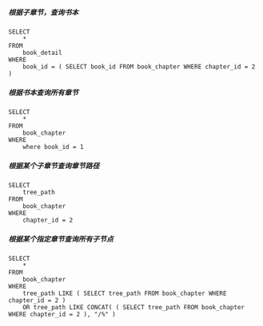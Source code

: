  

##### 根据子章节，查询书本
```
SELECT
	* 
FROM
	book_detail 
WHERE
	book_id = ( SELECT book_id FROM book_chapter WHERE chapter_id = 2 )
```

##### 根据书本查询所有章节
```
SELECT
	* 
FROM
	book_chapter 
WHERE
	where book_id = 1
```


##### 根据某个子章节查询章节路径
```
SELECT
	tree_path 
FROM
	book_chapter 
WHERE
	chapter_id = 2
```

##### 根据某个指定章节查询所有子节点
```
SELECT
	* 
FROM
	book_chapter 
WHERE
	tree_path LIKE ( SELECT tree_path FROM book_chapter WHERE chapter_id = 2 ) 
	OR tree_path LIKE CONCAT( ( SELECT tree_path FROM book_chapter WHERE chapter_id = 2 ), "/%" )
```
